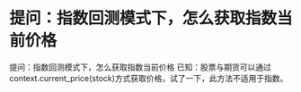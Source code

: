 # 提问：指数回测模式下，怎么获取指数当前价格

提问：指数回测模式下，怎么获取指数当前价格
已知：股票与期货可以通过context.current_price(stock)方式获取价格，试了一下，此方法不适用于指数。
